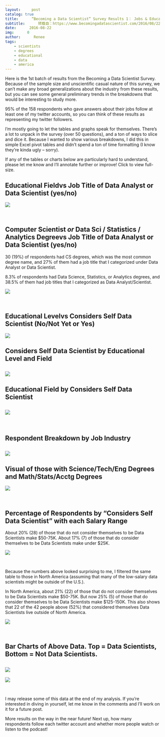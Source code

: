 ```yaml
---
layout:     post
catalog: true
title:      “Becoming a Data Scientist” Survey Results 1： Jobs & Education
subtitle:      转载自：https://www.becomingadatascientist.com/2016/08/22/becoming-a-data-scientist-survey-results-1-jobs-education/
date:      2016-08-22
img:      0
author:      Renee
tags:
    - scientists
    - degrees
    - educational
    - data
    - america
---
```


Here is the 1st batch of results from the Becoming a Data Scientist Survey. Because of the sample size and unscientific casual nature of this survey, we can’t make any broad generalizations about the industry from these results, but you can see some general preliminary trends in the breakdowns that would be interesting to study more.

95% of the 158 respondents who gave answers about their jobs follow at least one of my twitter accounts, so you can think of these results as representing my twitter followers.

I’m mostly going to let the tables and graphs speak for themselves. There’s a lot to unpack in the survey (over 50 questions), and a ton of ways to slice and dice it. Because I wanted to show various breakdowns, I did this in simple Excel pivot tables and didn’t spend a ton of time formatting (I know they’re kinda ugly – sorry).

If any of the tables or charts below are particularly hard to understand, please let me know and I’ll annotate further or improve! Click to view full-size.

## **Educational Fieldvs Job Title of Data Analyst or Data Scientist (yes/no)**

![](https://www.becomingadatascientist.com/wp-content/uploads/2016/08/results_educ_category_data_sci_table.png)


 

## **Computer Scientist *or* Data Sci / Statistics / Analytics Degreevs Job Title of Data Analyst or Data Scientist (yes/no)**

30 (19%) of respondents had CS degrees, which was the most common degree name, and 27% of them had a job title that I categorized under Data Analyst or Data Scientist.

8.3% of respondents had Data Science, Statistics, or Analytics degrees, and 38.5% of them had job titles that I categorized as Data Analyst/Scientist.

![](https://www.becomingadatascientist.com/wp-content/uploads/2016/08/results_educ_CSdegrees_table.png)


 

## Educational Levelvs Considers Self Data Scientist (No/Not Yet or Yes)

![](https://www.becomingadatascientist.com/wp-content/uploads/2016/08/results_educ_level_datasci_col_table.png)


## 

## Considers Self Data Scientist by Educational Level and Field

## ![](https://www.becomingadatascientist.com/wp-content/uploads/2016/08/considers_self_data_sci_by_field_table.png)


## 

## Educational Field by Considers Self Data Scientist

## ![](https://www.becomingadatascientist.com/wp-content/uploads/2016/08/considers_self_data_sci_by_field_table_col.png)


 

## Respondent Breakdown by Job Industry

## ![](https://www.becomingadatascientist.com/wp-content/uploads/2016/08/job_industry.png)


## 

## Visual of those with Science/Tech/Eng Degrees and Math/Stats/Acctg Degrees

![](https://www.becomingadatascientist.com/wp-content/uploads/2016/08/considers_self_data_sci_by_field.png)


 

## Percentage of Respondents by “Considers Self Data Scientist” with each Salary Range

About 20% (28) of those that do not consider themselves to be Data Scientists make $50-75K. About 17% (7) of those that do consider themselves to be Data Scientists make under $25K.

![](https://www.becomingadatascientist.com/wp-content/uploads/2016/08/results_jobs_salary_table.png)


 

Because the numbers above looked surprising to me, I filtered the same table to those in North America (assuming that many of the low-salary data scientists might be outside of the U.S.).

In North America, about 21% (22) of those that do not consider themselves to be Data Scientists make $50-75K. But now 25% (5) of those that do consider themselves to be Data Scientists make $125-150K. This also shows that 22 of the 42 people above (52%) that considered themselves Data Scientists live outside of North America.

![](https://www.becomingadatascientist.com/wp-content/uploads/2016/08/results_jobs_salary_table_northAmer.png)


 

## **Bar Charts of Above Data. Top = Data Scientists, Bottom = Not Data Scientists.**

## ![](https://www.becomingadatascientist.com/wp-content/uploads/2016/08/results_DSjobs_salary.png)
![](https://www.becomingadatascientist.com/wp-content/uploads/2016/08/results_nonDSjobs_salary.png)


 

I may release some of this data at the end of my analysis. If you’re interested in diving in yourself, let me know in the comments and I’ll work on it for a future post.

More results on the way in the near future! Next up, how many respondents follow each twitter account and whether more people watch or listen to the podcast!

 

